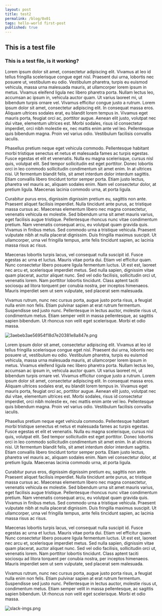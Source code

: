 ```yaml
---
layout: post
title: test2  
permalink: /blog/0x01
tags: hello-world first-post
published: true
---
```

## This is a test file

### This is a test file, is it working?


Lorem ipsum dolor sit amet, consectetur adipiscing elit. Vivamus at leo id tellus fringilla scelerisque congue eget nisl. Praesent dui urna, lobortis nec posuere ut, vestibulum eu odio. Vestibulum pharetra, turpis eu euismod vehicula, massa urna malesuada mauris, at ullamcorper lorem ipsum in metus. Vivamus eleifend ligula nec libero pharetra porta. Nullam lectus leo, accumsan ac ipsum in, vehicula auctor quam. Ut varius laoreet mi, ut bibendum turpis ornare vel. Vivamus efficitur congue justo a rutrum. Lorem ipsum dolor sit amet, consectetur adipiscing elit. In consequat massa eros. Aliquam ultrices sodales erat, eu blandit lorem tempus in. Vivamus eget mauris porta, feugiat orci ac, porttitor augue. Aenean elit justo, volutpat nec dui vitae, elementum ultrices est. Morbi sodales, risus id consectetur imperdiet, orci nibh molestie ex, nec mattis enim ante vel leo. Pellentesque quis bibendum magna. Proin vel varius odio. Vestibulum facilisis convallis iaculis.

Phasellus pretium neque eget vehicula commodo. Pellentesque habitant morbi tristique senectus et netus et malesuada fames ac turpis egestas. Fusce egestas et elit et venenatis. Nulla eu magna scelerisque, cursus nisl quis, volutpat elit. Sed tempor sollicitudin est eget porttitor. Donec lobortis orci in leo commodo sollicitudin condimentum sit amet enim. In at ultrices nisi. Ut fermentum blandit felis, sit amet interdum dolor interdum sagittis. Etiam convallis libero tincidunt tortor semper porta. Etiam justo lectus, pharetra vel mauris ac, aliquam sodales enim. Nam vel consectetur dolor, at pretium ligula. Maecenas lacinia commodo urna, at porta ligula.

Curabitur purus eros, dignissim dignissim pretium eu, sagittis non ante. Praesent aliquet facilisis imperdiet. Nulla tincidunt ante purus, ac tristique massa cursus ac. Maecenas elementum libero nec magna consectetur, venenatis vehicula ex molestie. Sed bibendum urna sit amet mauris varius, eget facilisis augue tristique. Pellentesque rhoncus nunc vitae condimentum pretium. Nam venenatis consequat arcu, eu volutpat quam gravida quis. Vivamus in finibus metus. Sed commodo urna a tristique vehicula. Praesent vulputate nibh at nulla placerat dignissim. Duis fringilla maximus suscipit. Ut ullamcorper, urna vel fringilla tempus, ante felis tincidunt sapien, ac lacinia massa risus ac risus.

Maecenas lobortis turpis lacus, vel consequat nulla suscipit id. Fusce egestas ac urna et luctus. Mauris vitae porta dui. Etiam vel efficitur quam. Nunc consectetur libero posuere ligula fermentum luctus. Ut est est, laoreet nec arcu et, scelerisque imperdiet metus. Sed nulla sapien, dignissim vitae quam placerat, auctor aliquet nunc. Sed vel odio facilisis, sollicitudin orci ut, venenatis lorem. Nam porttitor lobortis tincidunt. Class aptent taciti sociosqu ad litora torquent per conubia nostra, per inceptos himenaeos. Mauris imperdiet sem ut sem vulputate, sed placerat sem malesuada.

Vivamus rutrum, nunc nec cursus porta, augue justo porta risus, a feugiat nulla enim non felis. Etiam pulvinar sapien at erat rutrum fermentum. Suspendisse sed justo nunc. Pellentesque in lectus auctor, molestie risus ut, condimentum metus. Etiam semper velit in massa pellentesque, ac sagittis sapien bibendum. Ut rhoncus non velit eget scelerisque. Morbi et odio massa.

![3aebeb3ae56954f18d7e20381e8a847e.png]({{site.baseurl}}/_posts/3aebeb3ae56954f18d7e20381e8a847e.png)


Lorem ipsum dolor sit amet, consectetur adipiscing elit. Vivamus at leo id tellus fringilla scelerisque congue eget nisl. Praesent dui urna, lobortis nec posuere ut, vestibulum eu odio. Vestibulum pharetra, turpis eu euismod vehicula, massa urna malesuada mauris, at ullamcorper lorem ipsum in metus. Vivamus eleifend ligula nec libero pharetra porta. Nullam lectus leo, accumsan ac ipsum in, vehicula auctor quam. Ut varius laoreet mi, ut bibendum turpis ornare vel. Vivamus efficitur congue justo a rutrum. Lorem ipsum dolor sit amet, consectetur adipiscing elit. In consequat massa eros. Aliquam ultrices sodales erat, eu blandit lorem tempus in. Vivamus eget mauris porta, feugiat orci ac, porttitor augue. Aenean elit justo, volutpat nec dui vitae, elementum ultrices est. Morbi sodales, risus id consectetur imperdiet, orci nibh molestie ex, nec mattis enim ante vel leo. Pellentesque quis bibendum magna. Proin vel varius odio. Vestibulum facilisis convallis iaculis.

Phasellus pretium neque eget vehicula commodo. Pellentesque habitant morbi tristique senectus et netus et malesuada fames ac turpis egestas. Fusce egestas et elit et venenatis. Nulla eu magna scelerisque, cursus nisl quis, volutpat elit. Sed tempor sollicitudin est eget porttitor. Donec lobortis orci in leo commodo sollicitudin condimentum sit amet enim. In at ultrices nisi. Ut fermentum blandit felis, sit amet interdum dolor interdum sagittis. Etiam convallis libero tincidunt tortor semper porta. Etiam justo lectus, pharetra vel mauris ac, aliquam sodales enim. Nam vel consectetur dolor, at pretium ligula. Maecenas lacinia commodo urna, at porta ligula.

Curabitur purus eros, dignissim dignissim pretium eu, sagittis non ante. Praesent aliquet facilisis imperdiet. Nulla tincidunt ante purus, ac tristique massa cursus ac. Maecenas elementum libero nec magna consectetur, venenatis vehicula ex molestie. Sed bibendum urna sit amet mauris varius, eget facilisis augue tristique. Pellentesque rhoncus nunc vitae condimentum pretium. Nam venenatis consequat arcu, eu volutpat quam gravida quis. Vivamus in finibus metus. Sed commodo urna a tristique vehicula. Praesent vulputate nibh at nulla placerat dignissim. Duis fringilla maximus suscipit. Ut ullamcorper, urna vel fringilla tempus, ante felis tincidunt sapien, ac lacinia massa risus ac risus.

Maecenas lobortis turpis lacus, vel consequat nulla suscipit id. Fusce egestas ac urna et luctus. Mauris vitae porta dui. Etiam vel efficitur quam. Nunc consectetur libero posuere ligula fermentum luctus. Ut est est, laoreet nec arcu et, scelerisque imperdiet metus. Sed nulla sapien, dignissim vitae quam placerat, auctor aliquet nunc. Sed vel odio facilisis, sollicitudin orci ut, venenatis lorem. Nam porttitor lobortis tincidunt. Class aptent taciti sociosqu ad litora torquent per conubia nostra, per inceptos himenaeos. Mauris imperdiet sem ut sem vulputate, sed placerat sem malesuada.

Vivamus rutrum, nunc nec cursus porta, augue justo porta risus, a feugiat nulla enim non felis. Etiam pulvinar sapien at erat rutrum fermentum. Suspendisse sed justo nunc. Pellentesque in lectus auctor, molestie risus ut, condimentum metus. Etiam semper velit in massa pellentesque, ac sagittis sapien bibendum. Ut rhoncus non velit eget scelerisque. Morbi et odio massa.

![slack-imgs.png]({{site.url}}/_posts/slack-imgs.png)

